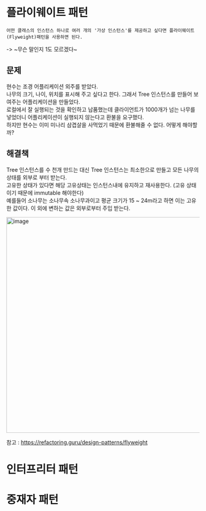 # 플라이웨이트 패턴
    어떤 클래스의 인스턴스 하나로 여러 개의 '가상 인스턴스'를 제공하고 싶다면 플라이웨이트(Flyweight)패턴을 사용하면 된다.
-> ~무슨 말인지 1도 모르겠다~

## 문제
현수는 조경 어플리케이션 외주를 받았다.<br/>
나무의 크기, 나이, 위치를 표시해 주고 싶다고 한다. 그래서 Tree 인스턴스를 만들어 보여주는 어플리케이션을 만들었다.<br/>
로컬에서 잘 실행되는 것을 확인하고 납품했는데 클라이언트가 1000개가 넘는 나무를 넣었더니 어플리케이션이 실행되지 않는다고 환불을 요구했다.<br/>
하지만 현수는 이미 미나리 삼겹살을 사먹었기 때문에 환불해줄 수 없다. 어떻게 해야할까?

## 해결책
Tree 인스턴스를 수 천개 만드는 대신 Tree 인스턴스는 최소한으로 만들고 모든 나무의 상태를 외부로 부터 받는다.<br/>
고유한 상태가 있다면 해당 고유상태는 인스턴스내에 유지하고 재사용한다. (고유 상태이기 때문에 immutable 해야한다)<br/>
예를들어 소나무는 소나무속 소나무과이고 평균 크기가 15 ~ 24m라고 하면 이는 고유한 값이다. 이 외에 변하는 값은 외부로부터 주입 받는다.

<img width="562" alt="image" src="https://user-images.githubusercontent.com/60346043/176996701-4f9e214a-89e0-4004-a983-1152b6a88abf.png">

참고 : https://refactoring.guru/design-patterns/flyweight



# 인터프리터 패턴

# 중재자 패턴
